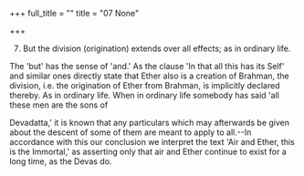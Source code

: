 +++
full_title = ""
title = "07 None"

+++


7. But the division (origination) extends over all effects; as in ordinary life.

The 'but' has the sense of 'and.' As the clause 'In that all this has its Self' and similar ones directly state that Ether also is a creation of Brahman, the division, i.e. the origination of Ether from Brahman, is implicitly declared thereby. As in ordinary life. When in ordinary life somebody has said 'all these men are the sons of

 Devadatta,' it is known that any particulars which may afterwards be given about the descent of some of them are meant to apply to all.--In accordance with this our conclusion we interpret the text 'Air and Ether, this is the Immortal,' as asserting only that air and Ether continue to exist for a long time, as the Devas do.


